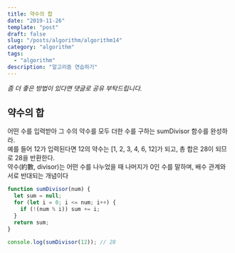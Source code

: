 ```yaml
---
title: 약수의 합
date: "2019-11-26"
template: "post"
draft: false
slug: "/posts/algorithm/algorithm14"
category: "algorithm"
tags:
  - "algorithm"
description: "알고리즘 연습하기"
---
```

<span class="notice">
  <em>좀 더 좋은 방법이 있다면 댓글로 공유 부탁드립니다.</em>
</span>

## 약수의 합
어떤 수를 입력받아 그 수의 약수를 모두 더한 수를 구하는 sumDivisor 함수를 완성하라.<br>
예를 들어 12가 입력된다면 12의 약수는 [1, 2, 3, 4, 6, 12]가 되고, 총 합은 28이 되므로 28을 반환한다.<br>
약수(約數, divisor)는 어떤 수를 나누었을 때 나머지가 0인 수를 말하며, 배수 관계와 서로 반대되는 개념이다


``` javascript
function sumDivisor(num) {
  let sum = null;
  for (let i = 0; i <= num; i++) {
    if (!(num % i)) sum += i;
  }
  return sum;
}

console.log(sumDivisor(12)); // 28
```

<br>
<br>
<br>
<br>
<br>